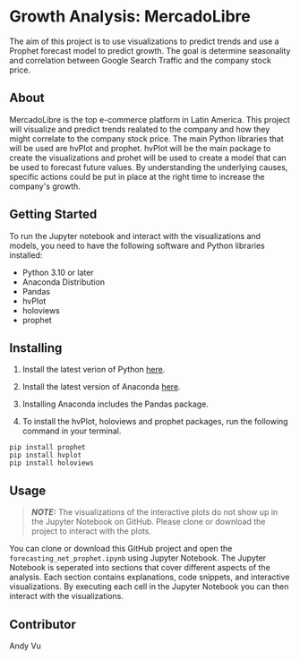 # Growth Analysis: MercadoLibre
The aim of this project is to use visualizations to predict trends and use a Prophet forecast model to predict growth. The goal is determine seasonality and correlation between Google Search Traffic and the company stock price.

## About
MercadoLibre is the top e-commerce platform in Latin America. This project will visualize and predict trends realated to the company and how they might correlate to the company stock price. The main Python libraries that will be used are hvPlot and prophet. hvPlot will be the main package to create the visualizations and prohet will be used to create a model that can be used to forecast future values. By understanding the underlying causes, specific actions could be put in place at the right time to increase the company's growth.

## Getting Started
To run the Jupyter notebook and interact with the visualizations and models, you need to have the following software and Python libraries installed:

- Python 3.10 or later
- Anaconda Distribution
- Pandas
- hvPlot
- holoviews
- prophet

## Installing
1. Install the latest verion of Python [here](https://www.python.org/downloads/).

2. Install the latest version of Anaconda [here](https://www.anaconda.com/download).

3. Installing Anaconda includes the Pandas package.

4. To install the hvPlot, holoviews and prophet packages, run the following command in your terminal.

```
pip install prophet
pip install hvplot
pip install holoviews
```

## Usage
> **_NOTE:_**  The visualizations of the interactive plots do not show up in the Jupyter Notebook on GitHub. Please clone or download the project to interact with the plots.

You can clone or download this GitHub project and open the `forecasting_net_prophet.ipynb` using Jupyter Notebook. The Jupyter Notebook is seperated into sections that cover different aspects of the analysis. Each section contains explanations, code snippets, and interactive visualizations. By executing each cell in the Jupyter Notebook you can then interact with the visualizations.

## Contributor
Andy Vu